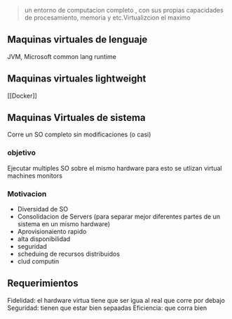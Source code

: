 >un entorno de computacion completo , con sus propias capacidades de procesamiento, memoria y etc.Virtualizcion el maximo
## Maquinas virtuales de lenguaje 
JVM, Microsoft common lang runtime

## Maquinas virtuales lightweight
[[Docker]]

## Maquinas Virtuales de sistema
Corre un SO completo sin modificaciones (o casi)

### objetivo
Ejecutar multiples SO sobre el mismo hardware
para esto se utlizan virtual machines monitors

### Motivacion 
-  Diversidad de SO
- Consolidacion de Servers (para separar mejor diferentes partes de un sistema en un mismo hardware)
- Aprovisionaiento rapido
- alta disponibilidad
- seguridad
- scheduing de recursos distribuidos
- clud computin

## Requerimientos
Fidelidad: el hardware virtua tiene que ser igua al real que corre por debajo
Seguridad: tienen que estar bien sepaadas
Eficiencia: que corra bien